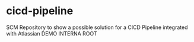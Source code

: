 # cicd-pipeline
SCM Repository to show a possible solution for a CICD Pipeline integrated with Atlassian
DEMO INTERNA ROOT